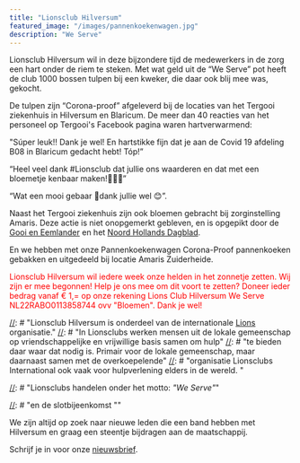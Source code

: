 ```yaml
---
title: "Lionsclub Hilversum"
featured_image: "/images/pannenkoekenwagen.jpg"
description: "We Serve"
---
```


[//]: # "Hint... dit is commentaar... de regels hieronder zijn de oorspronkelijke tekst"

Lionsclub Hilversum wil in deze bijzondere tijd de medewerkers in de zorg een hart onder de riem te steken. Met wat geld uit de “We Serve” pot heeft de club 1000 bossen tulpen bij een kweker, die daar ook blij mee was, gekocht.

De tulpen zijn “Corona-proof” afgeleverd bij de locaties van het Tergooi ziekenhuis in Hilversum en Blaricum. De meer dan 40 reacties van het personeel op Tergooi's Facebook pagina waren hartverwarmend:

"Súper leuk!! Dank je wel! En hartstikke fijn dat je aan de Covid 19 afdeling B08 in Blaricum gedacht hebt! Tóp!”

“Heel veel dank #Lionsclub dat jullie ons waarderen en dat met een bloemetje kenbaar maken!👍🏼👊”

“Wat een mooi gebaar 💐dank jullie wel 😊”.

Naast het Tergooi ziekenhuis zijn ook bloemen gebracht bij zorginstelling Amaris. Deze actie is niet onopgemerkt gebleven, en is opgepikt door de <a href="https://www.gooieneemlander.nl/cnt/dmf20200331_32519172/lionsclub-hilversum-schenkt-duizend-bossen-bloemen-aan-medewerkers-in-de-zorg" target="_blank">Gooi en Eemlander</a> en het <a href="https://m.noordhollandsdagblad.nl/cnt/dmf20200331_32519172/lionsclub-hilversum-schenkt-duizend-bossen-bloemen-aan-medewerkers-in-de-zorg" target="_blank">Noord Hollands Dagblad</a>.

En we hebben met onze Pannenkoekenwagen Corona-Proof pannenkoeken gebakken en uitgedeeld bij locatie Amaris Zuiderheide.

<span style="color:red">Lionsclub Hilversum wil iedere week onze helden in het zonnetje zetten. Wij zijn er mee begonnen! Help je ons mee om dit voort te zetten? Doneer ieder bedrag vanaf € 1,= op onze rekening Lions Club Hilversum We Serve NL22RABO0113858744 ovv "Bloemen". Dank je wel!</span>


[//]: # "Lionsclub Hilversum is onderdeel van de internationale <a href="https://www2.lions.nl">Lions</a> organisatie."
[//]: # "In Lionsclubs werken mensen uit de lokale gemeenschap op vriendschappelijke en vrijwillige basis samen om hulp"
[//]: # "te bieden daar waar dat nodig is. Primair voor de lokale gemeenschap, maar daarnaast samen met de overkoepelende"
[//]: # "organisatie Lionsclubs International ook vaak voor hulpverlening elders in de wereld.  "

[//]: # "Lionsclubs bepalen zelf de doelen die ze willen onder- steunen en de wijze waarop ze uitvoering"
[//]: # "geven aan de dienstverlening."

[//]: # "Lionsclubs handelen onder het motto: *"We Serve"*"

[//]: # "Lionsclub Hilversum is op 3 februari 1982 opgericht als mannenclub. Met nog een paar Chartermembers"
[//]: # "in ons midden zijn wij een levendige, groeiende club waar vriend- schapsbanden sterk zijn."
[//]: # "We hebben een vergader- programma waarin we diepgang proberen te brengen door een bepaald"
[//]: # "thema te behandelen en daarvoor (expert-) sprekers uit te nodigen. Daarnaast zijn er vele"
[//]: # "evenementen en feesten die inmiddels een traditie in ons clubjaar vormen:"

[//]: # "het kerstfeest  "
[//]: # "een nieuwjaarsactiviteit (wandeling, schaatsen, autorally)  "
[//]: # "walking dinner  "
[//]: # "Charter night  "
[//]: # "evenementen rondom onze Goede Doelen  "
[//]: # "fondsenwervingsactiviteiten  "
[//]: # "en de slotbijeenkomst  ""

[//]: # "Bovendien wordt er in diverse kringen samen gesport of gereisd."

We zijn altijd op zoek naar nieuwe leden die een band hebben met Hilversum en graag
een steentje bijdragen aan de maatschappij.

Schrijf je in voor onze <a href="http://eepurl.com/c68YUf" target="_blank">nieuwsbrief</a>.
